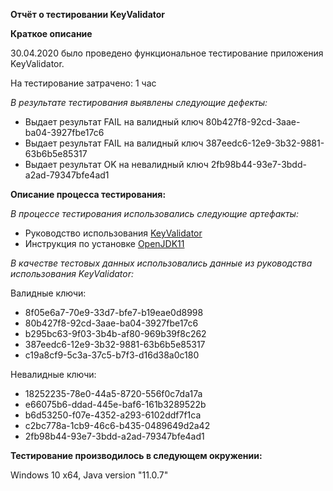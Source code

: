 **Отчёт о тестировании KeyValidator**

**Краткое описание**

30.04.2020 было проведено функциональное тестирование приложения KeyValidator.

На тестирование затрачено: 1 час

*В результате тестирования выявлены следующие дефекты:*

- Выдает результат FAIL на валидный ключ 80b427f8-92cd-3aae-ba04-3927fbe17c6
- Выдает результат FAIL на валидный ключ 387eedc6-12e9-3b32-9881-63b6b5e85317
- Выдает результат OK на невалидный ключ 2fb98b44-93e7-3bdd-a2ad-79347bfe4ad1

**Описание процесса тестирования:**

*В процессе тестирования использовались следующие артефакты:*
- Руководство использования [KeyValidator](https://github.com/netology-code/javaqa-homeworks/blob/master/intro/user-manual.md)
- Инструкция по установке [OpenJDK11](https://github.com/netology-code/javaqa-homeworks/blob/master/intro/openjdk11-manual.md)

*В качестве тестовых данных использовались данные из руководства использования KeyValidator:*

Валидные ключи:

- 8f05e6a7-70e9-33d7-bfe7-b19eae0d8998
- 80b427f8-92cd-3aae-ba04-3927fbe17c6
- b295bc63-9f03-3b4b-af80-969b39f8c262
- 387eedc6-12e9-3b32-9881-63b6b5e85317
- c19a8cf9-5c3a-37c5-b7f3-d16d38a0c180

Невалидные ключи:

- 18252235-78e0-44a5-8720-556f0c7da17a
- e66075b6-ddad-445e-baf6-161b3289522b
- b6d53250-f07e-4352-a293-6102ddf7f1ca
- c2bc778a-1cb9-46c6-b435-0489649d2a42
- 2fb98b44-93e7-3bdd-a2ad-79347bfe4ad1

**Тестирование производилось в следующем окружении:**

Windows 10 x64, Java version "11.0.7"
 

